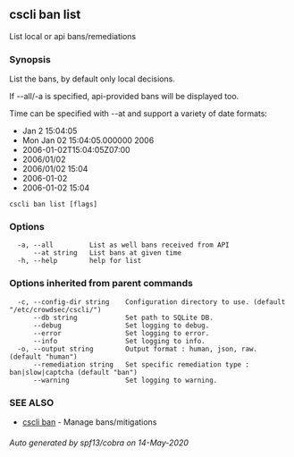 ## cscli ban list

List local or api bans/remediations

### Synopsis

List the bans, by default only local decisions.

If --all/-a is specified, api-provided bans will be displayed too.

Time can be specified with --at and support a variety of date formats:  
 - Jan  2 15:04:05  
 - Mon Jan 02 15:04:05.000000 2006  
 - 2006-01-02T15:04:05Z07:00  
 - 2006/01/02  
 - 2006/01/02 15:04  
 - 2006-01-02  
 - 2006-01-02 15:04


```
cscli ban list [flags]
```

### Options

```
  -a, --all         List as well bans received from API
      --at string   List bans at given time
  -h, --help        help for list
```

### Options inherited from parent commands

```
  -c, --config-dir string    Configuration directory to use. (default "/etc/crowdsec/cscli/")
      --db string            Set path to SQLite DB.
      --debug                Set logging to debug.
      --error                Set logging to error.
      --info                 Set logging to info.
  -o, --output string        Output format : human, json, raw. (default "human")
      --remediation string   Set specific remediation type : ban|slow|captcha (default "ban")
      --warning              Set logging to warning.
```

### SEE ALSO

* [cscli ban](cscli_ban.md)	 - Manage bans/mitigations

###### Auto generated by spf13/cobra on 14-May-2020
